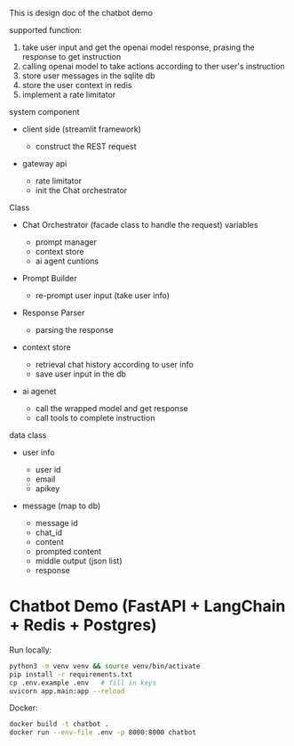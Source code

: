 This is design doc of the chatbot demo

supported function:
1. take user input and get the openai model response, prasing the response to get instruction
2. calling openai model to take actions according to ther user's instruction
3. store user messages in the sqlite db
4. store the user context in redis
5. implement a rate limitator

system component 

- client side (streamlit framework)
    - construct the REST request 

- gateway api 
    - rate limitator
    - init the Chat orchestrator 

Class

- Chat Orchestrator (facade class to handle the request)
    variables
    - prompt manager
    - context store
    - ai agent
    cuntions


- Prompt Builder
    - re-prompt user input (take user info)

- Response Parser
    - parsing the response

- context store
    - retrieval chat history according to user info
    - save user input in the db

- ai agenet
    - call the wrapped model and get response
    - call tools to complete instruction 


data class

- user info
    - user id
    - email
    - apikey

- message (map to db)
    - message id
    - chat_id
    - content
    - prompted content
    - middle output (json list)
    - response




# Chatbot Demo (FastAPI + LangChain + Redis + Postgres)

Run locally:

```bash
python3 -m venv venv && source venv/bin/activate
pip install -r requirements.txt
cp .env.example .env   # fill in keys
uvicorn app.main:app --reload
```

Docker:

```bash
docker build -t chatbot .
docker run --env-file .env -p 8000:8000 chatbot
```
